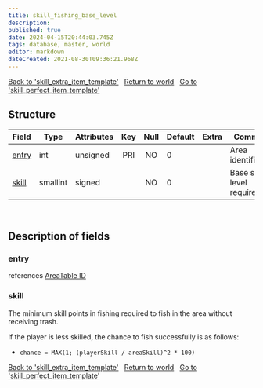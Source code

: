 ```yaml
---
title: skill_fishing_base_level
description: 
published: true
date: 2024-04-15T20:44:03.745Z
tags: database, master, world
editor: markdown
dateCreated: 2021-08-30T09:36:21.968Z
---
```


<a href="https://trinitycore.info/en/database/master/world/skill_extra_item_template" class="mt-5 v-btn v-btn--depressed v-btn--flat v-btn--outlined theme--light v-size--default darkblue--text text--lighten-3"><span class="v-btn__content"><i aria-hidden="true" class="v-icon notranslate v-icon--left mdi mdi-arrow-left theme--light"></i><span>Back to 'skill_extra_item_template'</span></span></a>&nbsp;&nbsp;&nbsp;<a href="https://trinitycore.info/en/database/master/world/home" class="mt-5 v-btn v-btn--depressed v-btn--flat v-btn--outlined theme--light v-size--default darkblue--text text--lighten-3"><span class="v-btn__content"><i aria-hidden="true" class="v-icon notranslate v-icon--left mdi mdi-home-outline theme--light"></i><span>Return to world</span></span></a>&nbsp;&nbsp;&nbsp;<a href="https://trinitycore.info/en/database/master/world/skill_perfect_item_template" class="mt-5 v-btn v-btn--depressed v-btn--flat v-btn--outlined theme--light v-size--default darkblue--text text--lighten-3"><span class="v-btn__content"><span>Go to 'skill_perfect_item_template'</span><i aria-hidden="true" class="v-icon notranslate v-icon--right mdi mdi-arrow-right theme--light"></i></span></a>

## Structure

| Field | Type | Attributes | Key | Null | Default | Extra | Comment |
| --- | --- | --- | :---: | :---: | --- | --- | --- |
| [entry](#entry) | int | unsigned | PRI | NO | 0 |  | Area identifier |
| [skill](#skill) | smallint | signed |  | NO | 0 |  | Base skill level requirement |
&nbsp;
## Description of fields

### entry
references [AreaTable ID](https://wow.tools/dbc/?dbc=areatable)
&nbsp;

### skill
The minimum skill points in fishing required to fish in the area without receiving trash.

If the player is less skilled, the chance to fish successfully is as follows:
* `chance = MAX(1; (playerSkill / areaSkill)^2 * 100)`
&nbsp;

<a href="https://trinitycore.info/en/database/master/world/skill_extra_item_template" class="mt-5 v-btn v-btn--depressed v-btn--flat v-btn--outlined theme--light v-size--default darkblue--text text--lighten-3"><span class="v-btn__content"><i aria-hidden="true" class="v-icon notranslate v-icon--left mdi mdi-arrow-left theme--light"></i><span>Back to 'skill_extra_item_template'</span></span></a>&nbsp;&nbsp;&nbsp;<a href="https://trinitycore.info/en/database/master/world/home" class="mt-5 v-btn v-btn--depressed v-btn--flat v-btn--outlined theme--light v-size--default darkblue--text text--lighten-3"><span class="v-btn__content"><i aria-hidden="true" class="v-icon notranslate v-icon--left mdi mdi-home-outline theme--light"></i><span>Return to world</span></span></a>&nbsp;&nbsp;&nbsp;<a href="https://trinitycore.info/en/database/master/world/skill_perfect_item_template" class="mt-5 v-btn v-btn--depressed v-btn--flat v-btn--outlined theme--light v-size--default darkblue--text text--lighten-3"><span class="v-btn__content"><span>Go to 'skill_perfect_item_template'</span><i aria-hidden="true" class="v-icon notranslate v-icon--right mdi mdi-arrow-right theme--light"></i></span></a>

